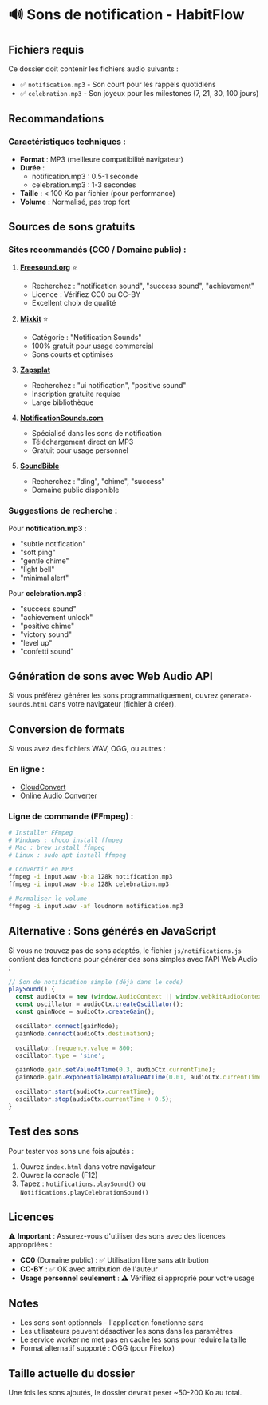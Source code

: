 # 🔊 Sons de notification - HabitFlow

## Fichiers requis

Ce dossier doit contenir les fichiers audio suivants :

- ✅ `notification.mp3` - Son court pour les rappels quotidiens
- ✅ `celebration.mp3` - Son joyeux pour les milestones (7, 21, 30, 100 jours)

## Recommandations

### Caractéristiques techniques :
- **Format** : MP3 (meilleure compatibilité navigateur)
- **Durée** :
  - notification.mp3 : 0.5-1 seconde
  - celebration.mp3 : 1-3 secondes
- **Taille** : < 100 Ko par fichier (pour performance)
- **Volume** : Normalisé, pas trop fort

## Sources de sons gratuits

### Sites recommandés (CC0 / Domaine public) :

1. **[Freesound.org](https://freesound.org/)** ⭐
   - Recherchez : "notification sound", "success sound", "achievement"
   - Licence : Vérifiez CC0 ou CC-BY
   - Excellent choix de qualité

2. **[Mixkit](https://mixkit.co/free-sound-effects/)** ⭐
   - Catégorie : "Notification Sounds"
   - 100% gratuit pour usage commercial
   - Sons courts et optimisés

3. **[Zapsplat](https://www.zapsplat.com/)**
   - Recherchez : "ui notification", "positive sound"
   - Inscription gratuite requise
   - Large bibliothèque

4. **[NotificationSounds.com](https://notificationsounds.com/)**
   - Spécialisé dans les sons de notification
   - Téléchargement direct en MP3
   - Gratuit pour usage personnel

5. **[SoundBible](https://soundbible.com/)**
   - Recherchez : "ding", "chime", "success"
   - Domaine public disponible

### Suggestions de recherche :

Pour **notification.mp3** :
- "subtle notification"
- "soft ping"
- "gentle chime"
- "light bell"
- "minimal alert"

Pour **celebration.mp3** :
- "success sound"
- "achievement unlock"
- "positive chime"
- "victory sound"
- "level up"
- "confetti sound"

## Génération de sons avec Web Audio API

Si vous préférez générer les sons programmatiquement, ouvrez `generate-sounds.html` dans votre navigateur (fichier à créer).

## Conversion de formats

Si vous avez des fichiers WAV, OGG, ou autres :

### En ligne :
- [CloudConvert](https://cloudconvert.com/)
- [Online Audio Converter](https://online-audio-converter.com/)

### Ligne de commande (FFmpeg) :
```bash
# Installer FFmpeg
# Windows : choco install ffmpeg
# Mac : brew install ffmpeg
# Linux : sudo apt install ffmpeg

# Convertir en MP3
ffmpeg -i input.wav -b:a 128k notification.mp3
ffmpeg -i input.wav -b:a 128k celebration.mp3

# Normaliser le volume
ffmpeg -i input.wav -af loudnorm notification.mp3
```

## Alternative : Sons générés en JavaScript

Si vous ne trouvez pas de sons adaptés, le fichier `js/notifications.js` contient des fonctions pour générer des sons simples avec l'API Web Audio :

```javascript
// Son de notification simple (déjà dans le code)
playSound() {
  const audioCtx = new (window.AudioContext || window.webkitAudioContext)();
  const oscillator = audioCtx.createOscillator();
  const gainNode = audioCtx.createGain();

  oscillator.connect(gainNode);
  gainNode.connect(audioCtx.destination);

  oscillator.frequency.value = 800;
  oscillator.type = 'sine';

  gainNode.gain.setValueAtTime(0.3, audioCtx.currentTime);
  gainNode.gain.exponentialRampToValueAtTime(0.01, audioCtx.currentTime + 0.5);

  oscillator.start(audioCtx.currentTime);
  oscillator.stop(audioCtx.currentTime + 0.5);
}
```

## Test des sons

Pour tester vos sons une fois ajoutés :

1. Ouvrez `index.html` dans votre navigateur
2. Ouvrez la console (F12)
3. Tapez : `Notifications.playSound()` ou `Notifications.playCelebrationSound()`

## Licences

⚠️ **Important** : Assurez-vous d'utiliser des sons avec des licences appropriées :
- **CC0** (Domaine public) : ✅ Utilisation libre sans attribution
- **CC-BY** : ✅ OK avec attribution de l'auteur
- **Usage personnel seulement** : ⚠️ Vérifiez si approprié pour votre usage

## Notes

- Les sons sont optionnels - l'application fonctionne sans
- Les utilisateurs peuvent désactiver les sons dans les paramètres
- Le service worker ne met pas en cache les sons pour réduire la taille
- Format alternatif supporté : OGG (pour Firefox)

## Taille actuelle du dossier

Une fois les sons ajoutés, le dossier devrait peser ~50-200 Ko au total.
